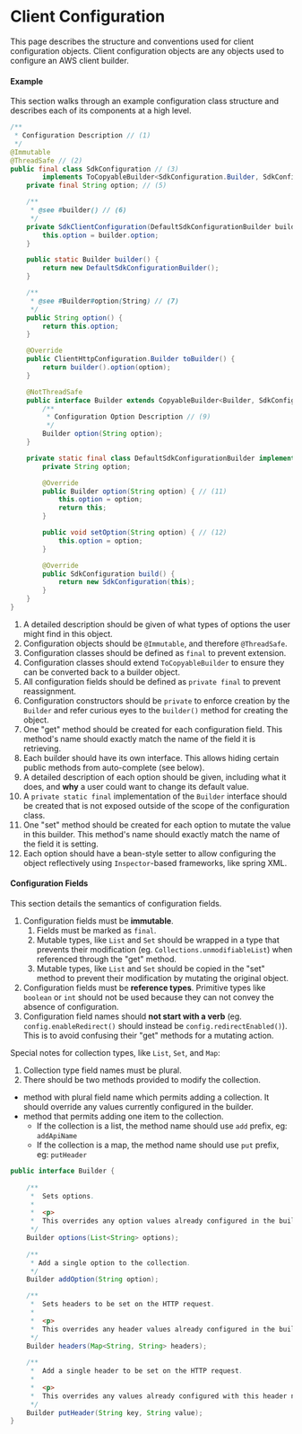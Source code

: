 # Client Configuration

This page describes the structure and conventions used for client configuration objects. Client configuration objects are any objects used to configure an AWS client builder.

#### Example

This section walks through an example configuration class structure and describes each of its components at a high level.

```Java
/**
 * Configuration Description // (1)
 */
@Immutable
@ThreadSafe // (2)
public final class SdkConfiguration // (3)
        implements ToCopyableBuilder<SdkConfiguration.Builder, SdkConfiguration> { // (4)
    private final String option; // (5)

    /**
     * @see #builder() // (6)
     */
    private SdkClientConfiguration(DefaultSdkConfigurationBuilder builder) {
        this.option = builder.option;
    }

    public static Builder builder() {
        return new DefaultSdkConfigurationBuilder();
    }

    /**
     * @see #Builder#option(String) // (7)
     */
    public String option() {
        return this.option;
    }

    @Override
    public ClientHttpConfiguration.Builder toBuilder() {
        return builder().option(option);
    }

    @NotThreadSafe
    public interface Builder extends CopyableBuilder<Builder, SdkConfiguration> { // (8)
        /**
         * Configuration Option Description // (9)
         */
        Builder option(String option);
    }

    private static final class DefaultSdkConfigurationBuilder implements Builder { // (10)
        private String option;

        @Override
        public Builder option(String option) { // (11)
            this.option = option;
            return this;
        }

        public void setOption(String option) { // (12)
            this.option = option;
        }

        @Override
        public SdkConfiguration build() {
            return new SdkConfiguration(this);
        }
    }
}
```

1. A detailed description should be given of what types of options the user might find in this object.
2. Configuration objects should be `@Immutable`, and therefore `@ThreadSafe`.
3. Configuration classes should be defined as `final` to prevent extension.
4. Configuration classes should extend `ToCopyableBuilder` to ensure they can be converted back to a builder object.
5. All configuration fields should be defined as `private final` to prevent reassignment.
6. Configuration constructors should be `private` to enforce creation by the `Builder` and refer curious eyes to the `builder()` method for creating the object.
7. One "get" method should be created for each configuration field. This method's name should exactly match the name of the field it is retrieving.
8. Each builder should have its own interface. This allows hiding certain public methods from auto-complete (see below).
9. A detailed description of each option should be given, including what it does, and **why** a user could want to change its default value.
10. A `private static final` implementation of the `Builder` interface should be created that is not exposed outside of the scope of the configuration class.
11. One "set" method should be created for each option to mutate the value in this builder. This method's name should exactly match the  name of the field it is setting.
12. Each option should have a bean-style setter to allow configuring the object reflectively using `Inspector`-based frameworks, like spring XML.

#### Configuration Fields

This section details the semantics of configuration fields.

1. Configuration fields must be **immutable**.
    1. Fields must be marked as `final`.
    2. Mutable types, like `List` and `Set` should be wrapped in a type that prevents their modification (eg. `Collections.unmodifiableList`) when referenced through the "get" method.
    3. Mutable types, like `List` and `Set` should be copied in the "set" method to prevent their modification by mutating the original object.
2. Configuration fields must be **reference types**. Primitive types like `boolean` or `int` should not be used because they can not convey the absence of configuration.
3. Configuration field names should **not start with a verb** (eg. `config.enableRedirect()` should instead be `config.redirectEnabled()`). This is to avoid confusing their "get" methods for a mutating action.

Special notes for collection types, like `List`, `Set`, and `Map`:

1. Collection type field names must be plural.
2. There should be two methods provided to modify the collection.
  - method with plural field name which permits adding a collection. It should override any values currently configured in the builder.
  - method that permits adding one item to the collection. 
    - If the collection is a list,  the method name should use `add` prefix, eg: `addApiName`
    - If the collection is a map, the method name should use `put` prefix, eg: `putHeader`

```Java
public interface Builder {
    
    /**
     *  Sets options.
     *  
     *  <p>
     *  This overrides any option values already configured in the builder.
     */
    Builder options(List<String> options);
    
    /**
     * Add a single option to the collection.
     */
    Builder addOption(String option);

    /**
     *  Sets headers to be set on the HTTP request. 
     *  
     *  <p>
     *  This overrides any header values already configured in the builder.
     */
    Builder headers(Map<String, String> headers);
    
    /**
     *  Add a single header to be set on the HTTP request.
     *  
     *  <p>
     *  This overrides any values already configured with this header name in the builder.
     */
    Builder putHeader(String key, String value);
}
```
